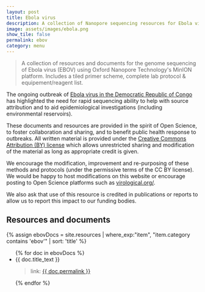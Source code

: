 ```yaml
---
layout: post
title: Ebola virus
description: A collection of Nanopore sequencing resources for Ebola virus
image: assets/images/ebola.png
show_tile: false
permalink: ebov
category: menu
---
```


> A collection of resources and documents for the genome sequencing of Ebola virus (EBOV) using Oxford Nanopore Technology's MinION platform. Includes a tiled primer scheme, complete lab protocol & equipement/reagent list.

The ongoing outbreak of [Ebola virus in the Democratic Republic of Congo](http://www.who.int/emergencies/crises/cod/en/) has highlighted the need for rapid sequencing ability to help with source attribution and to aid epidemiological investigations (including environmental reservoirs).

These documents and resources are provided in the spirit of Open Science, to foster collaboration and sharing, and to benefit public health response to outbreaks. All written material is provided under the [Creative Commons Attribution (BY) license](http://creativecommons.org/licenses/by/4.0/) which allows unrestricted sharing and modification of the material as long as appropriate credit is given.

We  encourage the modification, improvement and re-purposing of these methods and protocols (under the permissive terms of the CC BY license). We would be happy to host modifications on this website or encourage posting to Open Science platforms such as [virological.org/](http://virological.org/).

We also ask that use of this resource is credited in publications or reports to allow us to report this impact to our funding bodies.

## Resources and documents

{% assign ebovDocs = site.resources | where_exp:"item", "item.category contains 'ebov'" | sort: 'title' %}
<ul>
{% for doc in ebovDocs %}
    <li>{{ doc.title_text }}</li>
	<blockquote>link: <a href="{{ doc.permalink }}">{{ doc.permalink }}</a></blockquote>
{% endfor %}
</ul>